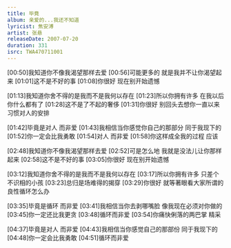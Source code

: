 ```yaml
---
title: 毕竟
album: 亲爱的...我还不知道
lyricist: 焦安溥
artist: 张悬
releaseDate: 2007-07-20
duration: 331
isrc: TWA470711001
---
```

[00:50]我知道你不像我渴望那样去爱
[00:56]可能更多的 就是我并不让你渴望起来
[01:01]这不是不好的事
[01:08]你很好 现在别开始遗憾

[01:13]我知道你舍不得的是我而不是我何以存在
[01:23]所以你拥有许多 在我以后你什么都有了
[01:28]这不是了不起的奢侈
[01:31]你很好 别回头去想你一直以来习惯对人的安排

[01:42]毕竟是对人 而非爱
[01:43]我相信当你感觉你自己的那部分 同于我现下的
[01:52]你一定会比我勇敢
[01:54]对人 而非爱
[01:58]你这样成全我的过程 应该

[02:48]我知道你不像我渴望那样去爱
[02:52]可是怎么地 我就是没法儿让你那样起来
[02:58]这不是不好的事
[03:05]你很好 现在别开始遗憾

[03:12]我知道你舍不得的是我而不是我何以存在
[03:17]所以你拥有许多 只差个不识相的小孩
[03:23]总归是场难得的揭穿
[03:29]你很好 就等著眼看大家所谓的良性循环怎么办

[03:35]毕竟是循环 而非爱
[03:41]我相信当你去剥哪嘴脸 像我现在必须对你做的
[03:45]你一定还比我更贪
[03:48]循环而非爱
[03:54]你痛快俐落的两巴掌 精采

[04:37]毕竟是对人 而非爱
[04:43]我相信当你感觉自己的那部份 同于我现下的
[04:48]你一定会比我勇敢
[04:51]循环而非爱